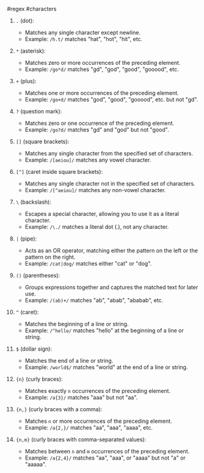 #regex #characters 

1. `.` (dot):
    - Matches any single character except newline.
    - Example: `/h.t/` matches "hat", "hot", "hit", etc.
2. `*` (asterisk):
    - Matches zero or more occurrences of the preceding element.
    - Example: `/go*d/` matches "gd", "god", "good", "gooood", etc.
3. `+` (plus):
    - Matches one or more occurrences of the preceding element.
    - Example: `/go+d/` matches "god", "good", "gooood", etc. but not "gd".
4. `?` (question mark):
    - Matches zero or one occurrence of the preceding element.
    - Example: `/go?d/` matches "gd" and "god" but not "good".
5. `[]` (square brackets):
    - Matches any single character from the specified set of characters.
    - Example: `/[aeiou]/` matches any vowel character.
6. `[^]` (caret inside square brackets):
    - Matches any single character not in the specified set of characters.
    - Example: `/[^aeiou]/` matches any non-vowel character.
7. `\` (backslash):
    - Escapes a special character, allowing you to use it as a literal character.
    - Example: `/\./` matches a literal dot (.), not any character.
8. `|` (pipe):
    
    - Acts as an OR operator, matching either the pattern on the left or the pattern on the right.
    - Example: `/cat|dog/` matches either "cat" or "dog".
9. `()` (parentheses):
    
    - Groups expressions together and captures the matched text for later use.
    - Example: `/(ab)+/` matches "ab", "abab", "ababab", etc.
10. `^` (caret):
    
    - Matches the beginning of a line or string.
    - Example: `/^hello/` matches "hello" at the beginning of a line or string.
11. `$` (dollar sign):
    
    - Matches the end of a line or string.
    - Example: `/world$/` matches "world" at the end of a line or string.
12. `{n}` (curly braces):
    
    - Matches exactly `n` occurrences of the preceding element.
    - Example: `/a{3}/` matches "aaa" but not "aa".
13. `{n,}` (curly braces with a comma):
    
    - Matches `n` or more occurrences of the preceding element.
    - Example: `/a{2,}/` matches "aa", "aaa", "aaaa", etc.
14. `{n,m}` (curly braces with comma-separated values):
    
    - Matches between `n` and `m` occurrences of the preceding element.
    - Example: `/a{2,4}/` matches "aa", "aaa", or "aaaa" but not "a" or "aaaaa".